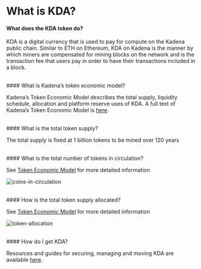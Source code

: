 # What is KDA?

#### What does the KDA token do?

KDA is a digital currency that is used to pay for compute on the Kadena public chain. Similar to ETH on Ethereum, KDA on Kadena is the manner by which miners are compensated for mining blocks on the network and is the transaction fee that users pay in order to have their transactions included in a block.

<br />
#### What is Kadena’s token economic model?

Kadena’s Token Economic Model describes the total supply, liquidity schedule, allocation and platform reserve uses of KDA. A full text of Kadena’s Token Economic Model is <a href="https://medium.com/kadena-io/the-kadena-token-economic-model-8090d7545eef" target="_blank">here</a>.

<br />
#### What is the total token supply?

The total supply is fixed at 1 billion tokens to be mined over 120 years

<br />
#### What is the total number of tokens in circulation?

See <a href="https://medium.com/kadena-io/the-kadena-token-economic-model-8090d7545eef" target="_blank">Token Economic Model</a> for more detailed information

![coins-in-circulation](../assets/coins-in-circulation.png)

<br />
#### How is the total token supply allocated?

See <a href="https://medium.com/kadena-io/the-kadena-token-economic-model-8090d7545eef" target="_blank">Token Economic Model</a> for more detailed information

![token-allocation](../assets/token-allocation.png)

<br />
#### How do I get KDA?

Resources and guides for securing, managing and moving KDA are available <a href="https://www.kadena.io/getkda" target="_blank">here</a>.

